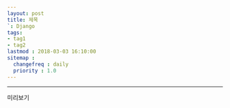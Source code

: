 ```yaml
---
layout: post
title: 제목
`: Django
tags:
- tag1
- tag2
lastmod : 2018-03-03 16:10:00
sitemap :
  changefreq : daily
  priority : 1.0
---
```


***

미리보기

<!--미리보기-->

